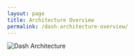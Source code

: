 ```yaml
---
layout: page
title: Architecture Overview
permalink: /dash-architecture-overview/
---
```



![Dash Architecture](https://raw.githubusercontent.com/CDLUC3/dashdocs/master/DashArchitecture.png)